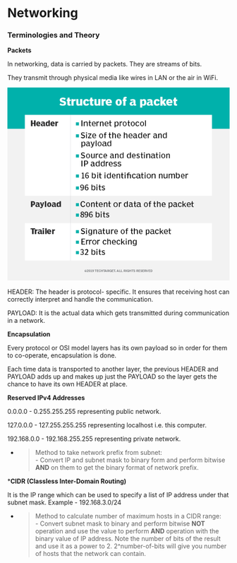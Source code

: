 
# Networking
### Terminologies and Theory



**Packets**

In networking, data is carried by packets. They are streams of bits.

They transmit through physical media like wires in LAN or the air in WiFi.



![Structure of a packet](/ELearnSecurity/PTSv4/assets/packet-structure.png)



HEADER: The header is protocol-		specific. It ensures that 			receiving host can correctly 		interpret and handle the 			communication.

PAYLOAD: It is the actual data which gets transmitted during communication in a network.

**Encapsulation**

Every protocol or OSI model layers has its own payload so in order for them to co-operate, encapsulation is done.

Each time data is transported to another layer, the previous HEADER and PAYLOAD adds up and makes up just the PAYLOAD so the layer gets the chance to have its own HEADER at place.



**Reserved IPv4 Addresses**

0.0.0.0 - 0.255.255.255 representing public network.

127.0.0.0 - 127.255.255.255 representing localhost i.e. this computer.

192.168.0.0 - 192.168.255.255 representing private network.


- > Method to take network prefix from subnet:
<br> - Convert IP and subnet mask to binary form and perform bitwise __AND__ on them to get the binary format of network prefix.


***CIDR (Classless Inter-Domain Routing)**

It is the IP range which can be used to specify a list of IP address under that subnet mask. Example - 192.168.3.0/24

- > Method to calculate number of maximum hosts in a CIDR range:
<br> - Convert subnet mask to binary and perform bitwise __NOT__ operation and use the value to perform __AND__ operation with the binary value of IP address. Note the number of bits of the result and use it as a power to 2. 2^number-of-bits will give you number of hosts that the network can contain.


